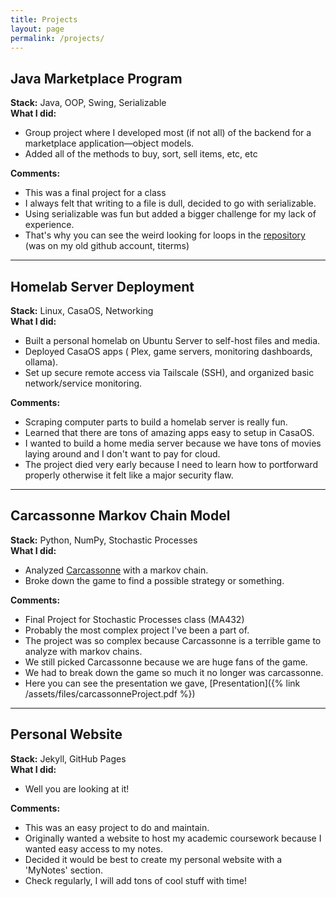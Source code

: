 ```yaml
---
title: Projects
layout: page
permalink: /projects/
---
```


## Java Marketplace Program
**Stack:** Java, OOP, Swing, Serializable  
**What I did:** 
- Group project where I developed most (if not all) of the backend for a marketplace application—object models.
- Added all of the methods to buy, sort, sell items, etc, etc

**Comments:**
- This was a final project for a class
- I always felt that writing to a file is dull, decided to go with serializable.
- Using serializable was fun but added a bigger challenge for my lack of experience.
- That's why you can see the weird looking for loops in the [repository](https://github.com/titerms/final-project-5) (was on my old github account, titerms)

---

## Homelab Server Deployment
**Stack:** Linux, CasaOS, Networking  
**What I did:**
- Built a personal homelab on Ubuntu Server to self-host files and media.
- Deployed CasaOS apps ( Plex, game servers, monitoring dashboards, ollama).
- Set up secure remote access via Tailscale (SSH), and organized basic network/service monitoring.

**Comments:**
- Scraping computer parts to build a homelab server is really fun.
- Learned that there are tons of amazing apps easy to setup in CasaOS.
- I wanted to build a home media server because we have tons of movies laying around and I don't want to pay for cloud.
- The project died very early because I need to learn how to portforward properly otherwise it felt like a major security flaw.

---

## Carcassonne Markov Chain Model
**Stack:** Python, NumPy, Stochastic Processes  
**What I did:**
- Analyzed [Carcassonne](https://en.wikipedia.org/wiki/Carcassonne_(board_game)) with a markov chain.
- Broke down the game to find a possible strategy or something.

**Comments:**
- Final Project for Stochastic Processes class (MA432)
- Probably the most complex project I've been a part of.
- The project was so complex because Carcassonne is a terrible game to analyze with markov chains.
- We still picked Carcassonne because we are huge fans of the game.
- We had to break down the game so much it no longer was carcassonne.
- Here you can see the presentation we gave, [Presentation]({% link /assets/files/carcassonneProject.pdf %})

---

## Personal Website
**Stack:** Jekyll, GitHub Pages  
**What I did:**
- Well you are looking at it!

**Comments:**
- This was an easy project to do and maintain.
- Originally wanted a website to host my academic coursework because I wanted easy access to my notes.
- Decided it would be best to create my personal website with a 'MyNotes' section.
- Check regularly, I will add tons of cool stuff with time!
